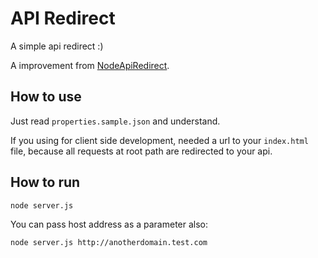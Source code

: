 # API Redirect

A simple api redirect :)

A improvement from [NodeApiRedirect](https://github.com/mozartdiniz/NodeAPIRedirect).

## How to use

Just read `properties.sample.json` and understand.

If you using for client side development, needed a url to your
`index.html` file, because all requests at root path are redirected to
your api.

## How to run

```bash
node server.js
```

You can pass host address as a parameter also:

```bash
node server.js http://anotherdomain.test.com
```